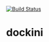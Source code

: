 [![Build Status](https://travis-ci.org/projektmotor/dockini.svg?branch=master)](https://travis-ci.org/projektmotor/dockini) 
# dockini

